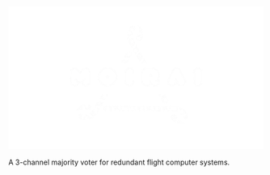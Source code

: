 <img src="Logo/logo moirai clear.png" alt="Moirai Logo">

A 3-channel majority voter for redundant flight computer systems.

